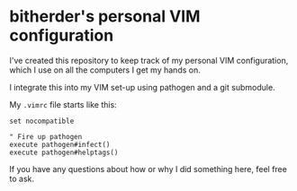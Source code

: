 # bitherder's personal VIM configuration

I've created this repository to keep track of my personal VIM configuration,
which I use on all the computers I get my hands on.

I integrate this into my VIM set-up using pathogen and a git submodule.

My `.vimrc` file starts like this:

    set nocompatible

    " Fire up pathogen
    execute pathogen#infect()
    execute pathogen#helptags()

If you have any questions about how or why I did something here, feel free to
ask.
